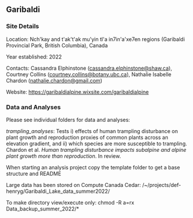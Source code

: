 ## Garibaldi

### Site Details

Location: Nch'kay and t'ak't'ak mu'yin tl'a in7in'a'xe7en regions (Garibaldi Provincial Park, British Columbia), Canada

Year established: 2022

Contacts: Cassandra Elphinstone (cassandra.elphinstone@shaw.ca), Courtney Collins (courtney.collins@botany.ubc.ca),
Nathalie Isabelle Chardon (nathalie.chardon@gmail.com)

Website: https://garibaldialpine.wixsite.com/garibaldialpine

### Data and Analyses

Please see individual folders for data and analyses:

*trampling_analyses*: Tests i) effects of human trampling disturbance on plant growth and reproduction proxies of common plants across an elevation gradient, and ii) which species are more susceptible to trampling. Chardon et al. _Human trampling disturbance impacts subalpine and alpine plant growth more than reproduction_. In review.

When starting an analysis project copy the template folder to get a base structure and README

Large data has been stored on Compute Canada Cedar: /~/projects/def-henryg/Garibaldi_Lake_data_summer2022/

To make directory view/execute only: chmod -R a=rx Data_backup_summer_2022/*

